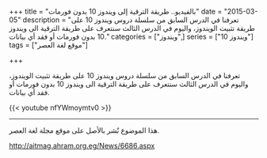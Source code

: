 +++
title = "بالفيديو.. طريقة الترقية إلى ويندوز 10 بدون فورمات"
date = "2015-03-05"
description = "تعرفنا في الدرس السابق من سلسلة دروس ويندوز 10 على طريقة تثبيت الويندوز، واليوم في الدرس الثالث سنتعرف على طريقة الترقية الى ويندوز 10 بدون فورمات أو فقد أي بيانات."
categories = ["ويندوز",]
series = ["ويندوز 10"]
tags = ["موقع لغة العصر"]

+++

تعرفنا في الدرس السابق من سلسلة دروس ويندوز 10 على طريقة تثبيت الويندوز، واليوم في الدرس الثالث سنتعرف على طريقة الترقية الى ويندوز 10 بدون فورمات أو فقد أي بيانات.

{{< youtube nfYWmoymtv0 >}}

---
هذا الموضوع نٌشر باﻷصل على موقع مجلة لغة العصر.

http://aitmag.ahram.org.eg/News/6686.aspx